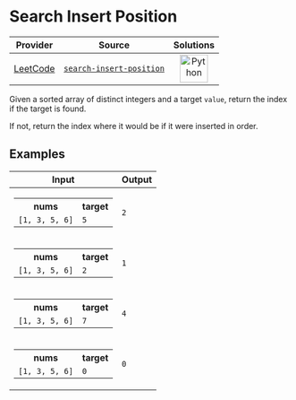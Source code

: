 # Search Insert Position

<!-- INFO TABLE BEGIN -->

| Provider                                        | Source                                                                           | Solutions                                                                                                                                        |
| :---------------------------------------------: | :------------------------------------------------------------------------------: | :----------------------------------------------------------------------------------------------------------------------------------------------: |
| [LeetCode](../../../docs/providers/LeetCode.md) | [`search-insert-position`](https://leetcode.com/problems/search-insert-position) | [<img src="https://res.cloudinary.com/rascaltwo/image/upload/v1631924087/python_xzdlti.svg" alt="Python" title="Python" width="50" />](solve.py) |

<!-- INFO TABLE END -->

Given a sorted array of distinct integers and a target `value`, return the index if the target is found.

If not, return the index where it would be if it were inserted in order.

## Examples

| Input                                                                                            | Output |
| ------------------------------------------------------------------------------------------------ | ------ |
| <table><tr><th>nums</th><th>target</th></tr><tr><td>`[1, 3, 5, 6]`</td><td>`5`</td></tr></table> | `2`    |
| <table><tr><th>nums</th><th>target</th></tr><tr><td>`[1, 3, 5, 6]`</td><td>`2`</td></tr></table> | `1`    |
| <table><tr><th>nums</th><th>target</th></tr><tr><td>`[1, 3, 5, 6]`</td><td>`7`</td></tr></table> | `4`    |
| <table><tr><th>nums</th><th>target</th></tr><tr><td>`[1, 3, 5, 6]`</td><td>`0`</td></tr></table> | `0`    |
